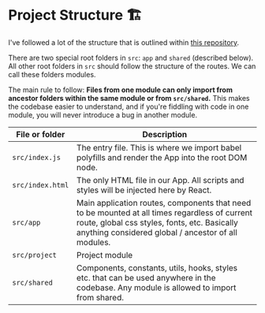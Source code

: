 # Project Structure 🏗
I've followed a lot of the structure that is outlined within [this repository](https://github.com/oldboyxx/jira_clone).

There are two special root folders in `src`: `app` and `shared` (described below). All other root folders in `src` should follow the structure of the routes. We can call these folders modules.

The main rule to follow: **Files from one module can only import from ancestor folders within the same module or from `src/shared`.** This makes the codebase easier to understand, and if you're fiddling with code in one module, you will never introduce a bug in another module.

| File or folder   | Description                                                                                                                                                                                          |
| ---------------- | ---------------------------------------------------------------------------------------------------------------------------------------------------------------------------------------------------- |
| `src/index.js`  | The entry file. This is where we import babel polyfills and render the App into the root DOM node. |
| `src/index.html` | The only HTML file in our App. All scripts and styles will be injected here by React. |
| `src/app`        | Main application routes, components that need to be mounted at all times regardless of current route, global css styles, fonts, etc. Basically anything considered global / ancestor of all modules. |
| `src/project`    | Project module |
| `src/shared`     | Components, constants, utils, hooks, styles etc. that can be used anywhere in the codebase. Any module is allowed to import from shared. |